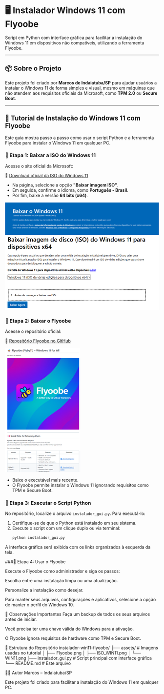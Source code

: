 # 🖥️ Instalador Windows 11 com Flyoobe

Script em Python com interface gráfica para facilitar a instalação do Windows 11 em dispositivos não compatíveis, utilizando a ferramenta Flyoobe.

---

## 📦 Sobre o Projeto

Este projeto foi criado por **Marcos de Indaiatuba/SP** para ajudar usuários a instalar o Windows 11 de forma simples e visual, mesmo em máquinas que não atendem aos requisitos oficiais da Microsoft, como **TPM 2.0** ou **Secure Boot**.

---

## 🧭 Tutorial de Instalação do Windows 11 com Flyoobe

Este guia mostra passo a passo como usar o script Python e a ferramenta Flyoobe para instalar o Windows 11 em qualquer PC.

### 🔹 Etapa 1: Baixar a ISO do Windows 11

Acesse o site oficial da Microsoft:

🔗 [Download oficial da ISO do Windows 11](https://www.microsoft.com/pt-br/software-download/windows11)

- Na página, selecione a opção **"Baixar imagem ISO"**.
- Em seguida, confirme o idioma, como **Português - Brasil**.
- Por fim, baixe a versão **64 bits (x64)**.

![Primeira página do download do Windows 11](assets/WIN11.png)
![Página para selecionar a versão da ISO](assets/ISO_WIN11.png)

### 🔹 Etapa 2: Baixar o Flyoobe

Acesse o repositório oficial:

🔗 [Repositório Flyoobe no GitHub](https://github.com/builtbybel/Flyoobe)

![Página para selecionar a versão da ISO](assets/Flyoobe.png)
- Baixe o executável mais recente.
- O Flyoobe permite instalar o Windows 11 ignorando requisitos como TPM e Secure Boot.

### 🔹 Etapa 3: Executar o Script Python

No repositório, localize o arquivo `instalador_gui.py`. Para executá-lo:

1. Certifique-se de que o Python está instalado em seu sistema.
2. Execute o script com um clique duplo ou via terminal:
   ```bash
   python instalador_gui.py
A interface gráfica será exibida com os links organizados à esquerda da tela.

###🔹 Etapa 4: Usar o Flyoobe

Execute o Flyoobe como administrador e siga os passos:

Escolha entre uma instalação limpa ou uma atualização.

Personalize a instalação como desejar.

Para manter seus arquivos, configurações e aplicativos, selecione a opção de manter o perfil do Windows 10.

📌 Observações Importantes
Faça um backup de todos os seus arquivos antes de iniciar.

Você precisa ter uma chave válida do Windows para a ativação.

O Flyoobe ignora requisitos de hardware como TPM e Secure Boot.

📁 Estrutura do Repositório
instalador-win11-flyoobe/
├── assets/                  # Imagens usadas no tutorial
│   ├── Flyoobe.png
│   ├── ISO_WIN11.png
│   └── WIN11.png
├── instalador_gui.py        # Script principal com interface gráfica
└── README.md                # Este arquivo

👨‍💻 Autor
Marcos – Indaiatuba/SP

Este projeto foi criado para facilitar a instalação do Windows 11 em qualquer PC.

